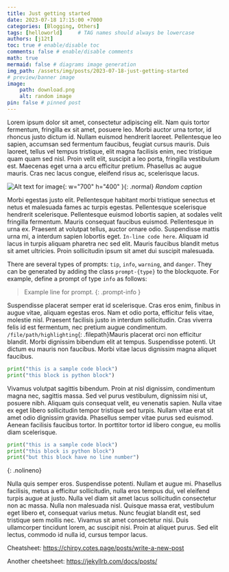 ```yaml
---
title: Just getting started
date: 2023-07-18 17:15:00 +7000
categories: [Blogging, Others]
tags: [helloworld]     # TAG names should always be lowercase
authors: [j12t]
toc: true # enable/disable toc
comments: false # enable/disable comments
math: true
mermaid: false # diagrams image generation
img_path: /assets/img/posts/2023-07-18-just-getting-started
# preview/banner image
image:
    path: download.png
    alt: random image
pin: false # pinned post
---
```


Lorem ipsum dolor sit amet, consectetur adipiscing elit. Nam quis tortor fermentum, fringilla ex sit amet, posuere leo. Morbi auctor urna tortor, id rhoncus justo dictum id. Nullam euismod hendrerit laoreet. Pellentesque leo sapien, accumsan sed fermentum faucibus, feugiat cursus mauris. Duis laoreet, tellus vel tempus tristique, elit magna facilisis enim, nec tristique quam quam sed nisl. Proin velit elit, suscipit a leo porta, fringilla vestibulum est. Maecenas eget urna a arcu efficitur pretium. Phasellus ac augue mauris. Cras nec lacus congue, eleifend risus ac, scelerisque lacus.

![Alt text for image](vlcsnap-2023-05-16-00h20m34s714.png){: w="700" h="400" }{: .normal}
_Random caption_

Morbi egestas justo elit. Pellentesque habitant morbi tristique senectus et netus et malesuada fames ac turpis egestas. Pellentesque scelerisque hendrerit scelerisque. Pellentesque euismod lobortis sapien, at sodales velit fringilla fermentum. Mauris consequat faucibus euismod. Pellentesque in urna ex. Praesent at volutpat tellus, auctor ornare odio. Suspendisse mattis urna mi, a interdum sapien lobortis eget. `In-line code here`. Aliquam id lacus in turpis aliquam pharetra nec sed elit. Mauris faucibus blandit metus sit amet ultricies. Proin sollicitudin ipsum sit amet dui suscipit malesuada.

There are several types of prompts: `tip`, `info`, `warning`, and `danger`. They can be generated by adding the class `prompt-{type}` to the blockquote. For example, define a prompt of type `info` as follows:

> Example line for prompt.
{: .prompt-info }

Suspendisse placerat semper erat id scelerisque. Cras eros enim, finibus in augue vitae, aliquam egestas eros. Nam et odio porta, efficitur felis vitae, molestie nisl. Praesent facilisis justo in interdum sollicitudin. Cras viverra felis id est fermentum, nec pretium augue condimentum. `/file/path/highlighting`{: .filepath}Mauris placerat orci non efficitur blandit. Morbi dignissim bibendum elit at tempus. Suspendisse potenti. Ut dictum eu mauris non faucibus. Morbi vitae lacus dignissim magna aliquet faucibus.

```python
print("this is a sample code block")
print("this block is python block")
```

Vivamus volutpat sagittis bibendum. Proin at nisl dignissim, condimentum magna nec, sagittis massa. Sed vel purus vestibulum, dignissim nisi ut, posuere nibh. Aliquam quis consequat velit, eu venenatis sapien. Nulla vitae ex eget libero sollicitudin tempor tristique sed turpis. Nullam vitae erat sit amet odio dignissim gravida. Phasellus semper vitae purus sed euismod. Aenean facilisis faucibus tortor. In porttitor tortor id libero congue, eu mollis diam scelerisque.

```python
print("this is a sample code block")
print("this block is python block")
print("but this block have no line number")
```
{: .nolineno}

Nulla quis semper eros. Suspendisse potenti. Nullam et augue mi. Phasellus facilisis, metus a efficitur sollicitudin, nulla eros tempus dui, vel eleifend turpis augue at justo. Nulla vel diam sit amet lacus sollicitudin consectetur non ac massa. Nulla non malesuada nisl. Quisque massa erat, vestibulum eget libero et, consequat varius metus. Nunc feugiat blandit est, sed tristique sem mollis nec. Vivamus sit amet consectetur nisi. Duis ullamcorper tincidunt lorem, ac suscipit nisi. Proin at aliquet purus. Sed elit lectus, commodo id nulla id, cursus tempor lacus.

Cheatsheet: https://chirpy.cotes.page/posts/write-a-new-post

Another cheetsheet: https://jekyllrb.com/docs/posts/

